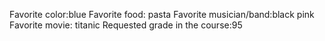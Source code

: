 Favorite color:blue 
Favorite food: pasta
Favorite musician/band:black pink 
Favorite movie: titanic
Requested grade in the course:95 
